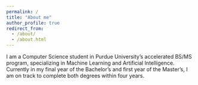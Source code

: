 ```yaml
---
permalink: /
title: "About me"
author_profile: true
redirect_from:
  - /about/
  - /about.html
---
```


I am a Computer Science student in Purdue University’s accelerated BS/MS program, specializing in Machine Learning and Artificial Intelligence. Currently in my final year of the Bachelor’s and first year of the Master’s, I am on track to complete both degrees within four years.
